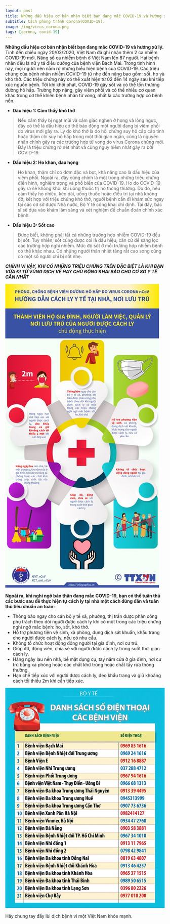 ```yaml
---
layout: post
title: Những dấu hiệu cơ bản nhận biết bạn đang mắc COVID-19 và hướng xử lý..
subtitle: Cách phòng tránh Corona(COVID-19).
image: /img/virus_corona.png
tags: [corona, covid-19]
---
```


**Những dấu hiệu cơ bản nhận biết bạn đang mắc COVID-19 và hướng xử lý.**
 Tính đến chiều ngày 20/03/2020, Việt Nam đã ghi nhận thêm 2 ca nhiễm COVID-19 mới. Nâng số ca nhiễm bệnh ở Việt Nam lên 87 người.
 Hai bệnh nhân đều là nữ y tá điều dưỡng của bệnh viện Bạch Mai. Trong tình hình này, mọi người nên nắm rõ những biểu hiện bệnh của COVID-19.
 Các triệu chứng của bệnh nhân nhiễm COVID-19 từ nhẹ đến nặng bao gồm: sốt, ho và khó thở.
 Các triệu chứng này có thể xuất hiện từ 02 đến 14 ngày sau khi tiếp xúc nguồn bệnh.
 Tới khi khởi phát, COVID-19 gây sốt và có thể tổn thương đường hô hấp. 
 Trường hợp nặng, gây viêm phổi và có thể nhiều cơ quan khác trong cơ thể khiến bệnh nhân tử vong, nhất là các trường hợp có bệnh nền.
 
 - **Dấu hiệu 1: Cảm thấy khó thở**
 >Nếu cảm thấy bị ngạt mũi và cảm giác nghẹn ở họng và lồng ngực, 
 >đây có thể là dấu hiệu cơ thể báo động một người đang bị viêm phổi do virus mới gây ra. 
 >Lý do khó thở là do hội chứng suy hô cấp cấp tính hoặc thậm chí suy hô hấp trong một thời gian ngắn,
 >cũng là nguyên nhân chính gây ra các trường hợp tử vong do virus Corona chủng mới.
 >Đây là triệu chứng rõ nét nhất và cũng nguy hiểm nhất gây ra bởi COVID-19.
 
 - **Dấu hiệu 2: Ho khan, đau họng**
 >Ho khan, thậm chí có đờm đặc và bọt, khả năng cao là dấu hiệu của viêm phổi. 
 >Ngoài ra, đây cũng chính là một trong những triệu chứng điển hình, nghiêm trọng và phổ biến của COVID-19. 
 >Ho do COVID-19 gây ra sẽ không khỏi khi uống thuốc trị ho thông thường. 
 >Do đó, nếu cảm thấy ho nhiều, kéo dài, uống thuốc hoặc điều trị tại nhà không đỡ, kết hợp với triệu chứng khó thở,
 >người bệnh cần đi khám sức ngay tại các cơ sở được Nhà nước, 
 >Bộ Y tế công khai chỉ định. Tại đây, bác sĩ sẽ dựa vào khám lâm sàng và xét nghiệm để chuẩn đoán chính xác bệnh.
 
 - **Dấu hiệu 3: Sốt cao**
 >Được biết, không phải tất cả những trường hợp nhiễm COVID-19 đều bị sốt. 
 >Tuy nhiên, sốt cũng được coi là dấu hiệu, căn cứ để sàng lọc các trường hợp nghi nhiễm. 
 >Mức độ sốt ở mỗi trường hợp nhiễm bệnh có thể khác nhau. Có những người thân nhiệt tăng rất cao song cũng có một số người chỉ bị sốt nhẹ.
 
 **_CHÍNH VÌ VẬY, KHI CÓ NHỮNG TRIỆU CHỨNG TRÊN ĐẶC BIỆT LÀ KHI BẠN VỪA ĐI TỪ VÙNG DỊCH VỀ  HAY CHỦ ĐỘNG KHAI BÁO CHO CƠ SỞ Y TẾ GẦN NHẤT_**
 
 ![anh1](/img/19-3-1.jpg)
 
 
 **Ngoài ra, khi nghi ngờ bản thân đang mắc COVID-19, bạn có thể tuân thủ các bước sau để thực hiện tự cách ly tại nhà một cách đúng đắn và tuân thủ tiêu chuẩn an toàn:**
 
- Thông báo ngay cho cán bộ y tế xã, phường, thị trấn được phân công phụ trách theo dõi người được cách ly 
khi có một trong các triệu chứng nghi ngờ mắc bệnh: ho, sốt, khó thở.
- Hỗ trợ phương tiện vệ sinh, xà phòng, dung dịch sát khuẩn, khẩu trang cho người được cách ly, nếu có nhu cầu.
- Không tổ chức hoạt động đông người tại gia đình, nơi cư trú.
- Giúp đỡ, động viên, chia sẻ với người được cách ly trong suốt thời gian cách ly.
- Hằng ngày lau nền nhà, bề mặt dụng cụ, tay nắm cửa ở gia đình, nơi cư trú bằng xà phòng hoặc các chất khử trùng hoặc chất tẩy rửa thông thường.
- Hạn chế tiếp xúc với người được cách ly, đeo khẩu trang và giữ khoảng cách tối thiểu 2m khi cần tiếp xúc.

 ![anh2](/img/19-3-2.jpg)
 
 Hãy chung tay đẩy lùi dịch bệnh vì một Việt Nam khỏe mạnh.
